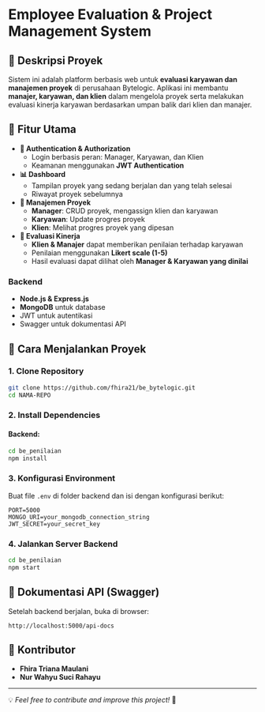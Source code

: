 # Employee Evaluation & Project Management System

## 📌 Deskripsi Proyek
Sistem ini adalah platform berbasis web untuk **evaluasi karyawan dan manajemen proyek** di perusahaan Bytelogic. Aplikasi ini membantu **manajer, karyawan, dan klien** dalam mengelola proyek serta melakukan evaluasi kinerja karyawan berdasarkan umpan balik dari klien dan manajer.

## 🎯 Fitur Utama
- **🔐 Authentication & Authorization**
  - Login berbasis peran: Manager, Karyawan, dan Klien
  - Keamanan menggunakan **JWT Authentication**
- **📊 Dashboard**
  - Tampilan proyek yang sedang berjalan dan yang telah selesai
  - Riwayat proyek sebelumnya
- **📂 Manajemen Proyek**
  - **Manager**: CRUD proyek, mengassign klien dan karyawan
  - **Karyawan**: Update progres proyek
  - **Klien**: Melihat progres proyek yang dipesan
- **📑 Evaluasi Kinerja**
  - **Klien & Manajer** dapat memberikan penilaian terhadap karyawan
  - Penilaian menggunakan **Likert scale (1-5)**
  - Hasil evaluasi dapat dilihat oleh **Manager & Karyawan yang dinilai**


### **Backend**
- **Node.js & Express.js**
- **MongoDB** untuk database
- JWT untuk autentikasi
- Swagger untuk dokumentasi API

## 🚀 Cara Menjalankan Proyek
### **1. Clone Repository**
```sh
git clone https://github.com/fhira21/be_bytelogic.git
cd NAMA-REPO
```

### **2. Install Dependencies**
#### Backend:
```sh
cd be_penilaian
npm install
```

### **3. Konfigurasi Environment**
Buat file `.env` di folder backend dan isi dengan konfigurasi berikut:
```
PORT=5000
MONGO_URI=your_mongodb_connection_string
JWT_SECRET=your_secret_key
```

### **4. Jalankan Server Backend**
```sh
cd be_penilaian
npm start
```


## 📖 Dokumentasi API (Swagger)
Setelah backend berjalan, buka di browser:
```
http://localhost:5000/api-docs
```

## 📌 Kontributor
- **Fhira Triana Maulani**
- **Nur Wahyu Suci Rahayu**

---
💡 *Feel free to contribute and improve this project!* 🎉
